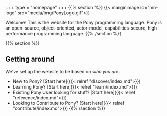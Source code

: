 +++
type = "homepage"
+++
{{% section %}}
{{< marginimage id="mn-logo" src="media/img/PonyLogo.gif">}}

Welcome! This is the website for the Pony programming language. Pony is an open-source, object-oriented, actor-model, capabilities-secure, high performance programming language. 
{{% /section %}}

{{% section %}}
## Getting around

We've set up the website to be based on _who you are_. 

* New to Pony? [Start here]({{< relref "discover/index.md">}})
* Learning Pony? [Start here]({{< relref "learn/index.md">}})
* Existing Pony User looking for stuff? [Start here]({{< relref "reference/index.md">}})
* Looking to Contribute to Pony? [Start here]({{< relref "contribute/index.md">}})
{{% /section %}}
